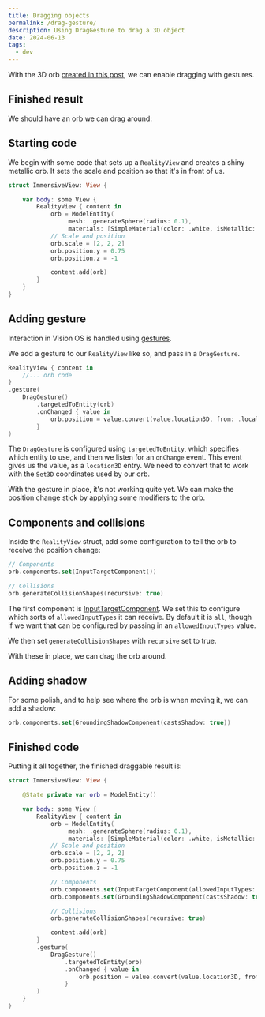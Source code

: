 ```yaml
---
title: Dragging objects
permalink: /drag-gesture/
description: Using DragGesture to drag a 3D object
date: 2024-06-13
tags:
  - dev
---
```


With the 3D orb [created in this post](https://vision.rodeo/immersive-spaces/), we can enable dragging with gestures.

## Finished result

We should have an orb we can drag around:

<blockquote class="imgur-embed-pub" lang="en" data-id="a/jBKlM3C" data-context="false" ><a href="//imgur.com/a/jBKlM3C"></a></blockquote><script async src="//s.imgur.com/min/embed.js" charset="utf-8"></script>

## Starting code

We begin with some code that sets up a `RealityView` and creates a shiny metallic orb. It sets the scale and position so that it's in front of us.

```swift
struct ImmersiveView: View {

    var body: some View {
        RealityView { content in
            orb = ModelEntity(
                 mesh: .generateSphere(radius: 0.1),
                 materials: [SimpleMaterial(color: .white, isMetallic: true)])
            // Scale and position
            orb.scale = [2, 2, 2]
            orb.position.y = 0.75
            orb.position.z = -1

            content.add(orb)
        }
    }
}
```

## Adding gesture

Interaction in Vision OS is handled using [gestures](https://developer.apple.com/design/human-interface-guidelines/gestures).

We add a gesture to our `RealityView` like so, and pass in a `DragGesture`.

```swift
RealityView { content in
    //... orb code
}
.gesture(
    DragGesture()
        .targetedToEntity(orb)
        .onChanged { value in
            orb.position = value.convert(value.location3D, from: .local, to: orb.parent!)
        }
)
```

The `DragGesture` is configured using `targetedToEntity`, which specifies which entity to use, and then we listen for an `onChange` event. This event gives us the value, as a `location3D` entry. We need to convert that to work with the `Set3D` coordinates used by our orb.

With the gesture in place, it's not working quite yet. We can make the position change stick by applying some modifiers to the orb.

## Components and collisions

Inside the `RealityView` struct, add some configuration to tell the orb to receive the position change:

```swift
// Components
orb.components.set(InputTargetComponent())

// Collisions
orb.generateCollisionShapes(recursive: true)
```

The first component is [InputTargetComponent](https://developer.apple.com/documentation/realitykit/inputtargetcomponent). We set this to configure which sorts of `allowedInputTypes` it can receive. By default it is `all`, though if we want that can be configured by passing in an `allowedInputTypes` value.

We then set `generateCollisionShapes` with `recursive` set to true.

With these in place, we can drag the orb around.

## Adding shadow

For some polish, and to help see where the orb is when moving it, we can add a shadow:

```swift
orb.components.set(GroundingShadowComponent(castsShadow: true))
```

## Finished code

Putting it all together, the finished draggable result is:

```swift
struct ImmersiveView: View {

    @State private var orb = ModelEntity()

    var body: some View {
        RealityView { content in
            orb = ModelEntity(
                 mesh: .generateSphere(radius: 0.1),
                 materials: [SimpleMaterial(color: .white, isMetallic: true)])
            // Scale and position
            orb.scale = [2, 2, 2]
            orb.position.y = 0.75
            orb.position.z = -1

            // Components
            orb.components.set(InputTargetComponent(allowedInputTypes: .indirect))
            orb.components.set(GroundingShadowComponent(castsShadow: true))

            // Collisions
            orb.generateCollisionShapes(recursive: true)

            content.add(orb)
        }
        .gesture(
            DragGesture()
                .targetedToEntity(orb)
                .onChanged { value in
                    orb.position = value.convert(value.location3D, from: .local, to: orb.parent!)
                }
        )
    }
}
```
